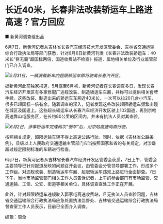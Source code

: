 

# 长近40米，长春非法改装轿运车上路进高速？官方回应

■ 新黄河调查组出品

6月7日，新黄河记者从吉林省长春汽车经济技术开发区管委会、吉林省交通运输综合行政执法局等部门获悉，针对6月6日新黄河刊发《长春非法改装轿运车：40米长“巨无霸”超国标两倍，国道收费站不检查》报道，属地相关单位及行业监管部门已介入调查。

![](https://inews.gtimg.com/om_bt/Ob3IDCS7sHseCdJBI-_2Ecg2N9_y-aws9ah2NRmX8Mn2IAA/1000)_5月31日，一辆满载新车的超限轿运车即将驶离长春汽开区。_

据新黄河此前独家报道，5月底至6月初，新黄河记者在长春调查多日，发现长春汽车经济开发区有多家修配厂违规改装、制造轿运车车厢，并称可以提供相关套牌手续。这些改装、制造出来的轿运车车厢近40米长，一次可以拉20几台小汽车，很多已超国标一倍有余。随着调查的深入，记者发现这些改装超限轿运车频繁出现在城区及国道上。这些超长轿运车从长春汽车经济开发区驶上102国道，再到京哈高速靠山屯服务区，在长约80公里的区间内，并未有执法人员对其查验。

![](https://inews.gtimg.com/om_bt/O97GTgngUhlvXFNa51eXqlAXE3hrY1HvhuGDjDw7oOwyMAA/1000)_6月2日，涉事轿运车完成两次“倒车”后，沿京哈高速向南行驶。_

按照相关规定，超限运输车辆不得上高速公路行驶。同时，依据《吉林省公路条例》，县级以上人民政府交通运输主管部门应当按照国家和省的有关规定，对涉嫌超过规定限制标准的车辆进行检查。

6月7日，新黄河记者从吉林省长春汽车经济开发区管委会获悉，7日上午，管委会主要领导已针对报道反映的问题召开会议，由管委会分管领导部署工作，形成多个工作组，对违规改装、制造轿运车车厢、超限轿运车违规上路进行全面排查。7日下午，当地市场监管部门相关工作人员告诉记者，上午的参会部门有市场监管、交通运输、工信、公安、街道等相关单位，具体调查查处工作正在开展。

此外，针对超限轿运车违规驶入郭家屯高速收费站，且无执法人员查验问题，吉林省交通运输综合行政执法局应急处置执法监督处、吉林省交通运输综合行政执法局督查室工作人员表示，目前已全面介入调查。

编辑：周全

